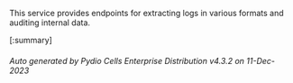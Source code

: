 






This service provides endpoints for extracting logs in various formats and auditing internal data.

[:summary]

###### Auto generated by Pydio Cells Enterprise Distribution v4.3.2 on 11-Dec-2023

